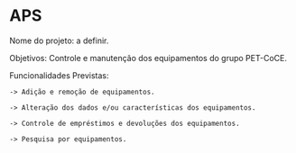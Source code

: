 # APS

Nome do projeto: a definir.

Objetivos: Controle e manutenção dos equipamentos do grupo PET-CoCE.

Funcionalidades Previstas:

	-> Adição e remoção de equipamentos.

	-> Alteração dos dados e/ou características dos equipamentos.

	-> Controle de empréstimos e devoluções dos equipamentos.

	-> Pesquisa por equipamentos.
